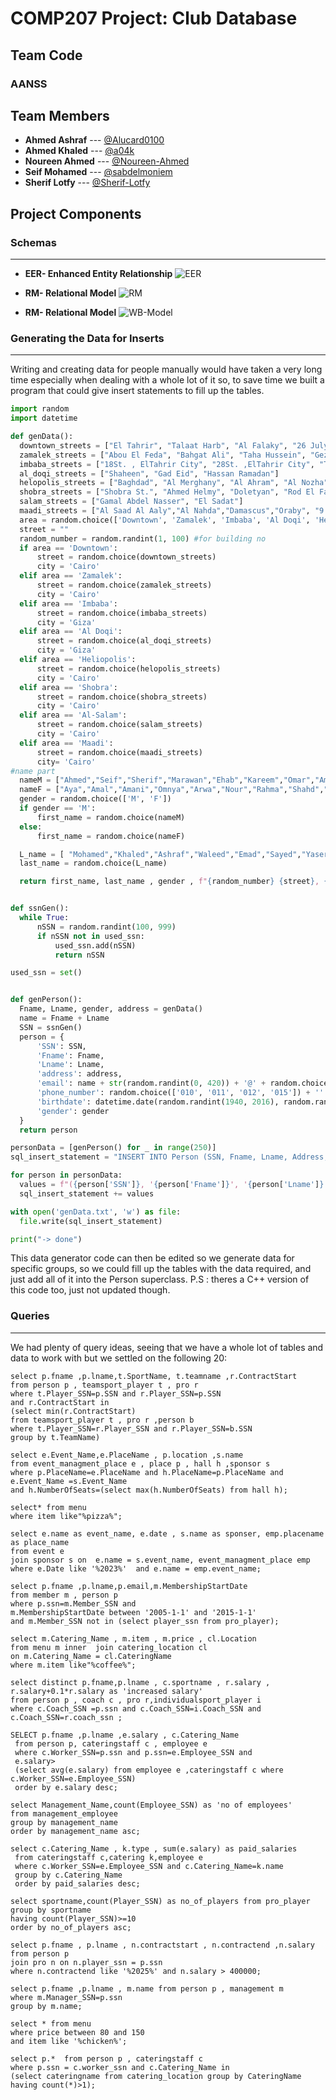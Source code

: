 # COMP207 Project: Club Database

## Team Code

### AANSS

## Team Members

- **Ahmed Ashraf** --- [@Alucard0100](https://github.com/Alucard0100)
- **Ahmed Khaled** --- [@a04k](https://github.com/a04k)
- **Noureen Ahmed** --- [@Noureen-Ahmed](https://github.com/Noureen-Ahmed)
- **Seif Mohamed** --- [@sabdelmoniem](https://github.com/sabdelmoniem)
- **Sherif Lotfy** --- [@Sherif-Lotfy](https://github.com/Sherif-Lotfy)

 ## Project Components

  ### Schemas
  ---
-  **EER- Enhanced Entity Relationship**
  ![EER](./DigitalSchemas/EER.jpeg)

- **RM- Relational Model**
  ![RM](./DigitalSchemas/RM.jpeg)

- **RM- Relational Model**
  ![WB-Model](./DigitalSchemas/WBModel.jpg)

### Generating the Data for Inserts
---
   Writing and creating data for people manually would have taken a very long time especially when dealing with a whole lot of it so, to save time we built a program that could give insert statements to fill up the tables.

  ```python
import random
import datetime

def genData():
    downtown_streets = ["El Tahrir", "Talaat Harb", "Al Falaky", "26 July St", "Champeleon", "Sherif", "Adly"]
    zamalek_streets = ["Abou El Feda", "Bahgat Ali", "Taha Hussein", "Gezira", "Hassan Sabry", "Shagaret Al Dor", "Hassan Assem", "Ahmed Heshmat", "kamal Al Tawil", "Mohammed Mazhar"]
    imbaba_streets = ["18St. , ElTahrir City", "28St. ,ElTahrir City", "Talaat Harb", "Mamdouh Salem"]
    al_doqi_streets = ["Shaheen", "Gad Eid", "Hassan Ramadan"]
    helopolis_streets = ["Baghdad", "Al Merghany", "Al Ahram", "Al Nozha", "Al Hegaz", "Salah El Din"]
    shobra_streets = ["Shobra St.", "Ahmed Helmy", "Doletyan", "Rod El Farag", "Al Teraa Al Boulakeya", "Kholousi", "Al Khamrawaya", "15 May"]
    salam_streets = ["Gamal Abdel Nasser", "El Sadat"]
    maadi_streets = ["Al Saad Al Aaly","Al Nahda","Damascus","Oraby", "9 St.","Al Kanal","151 St.", "Al Nadi"]
    area = random.choice(['Downtown', 'Zamalek', 'Imbaba', 'Al Doqi', 'Heliopolis', 'Shobra', 'Al-Salam', 'Maadi'])
    street = ""
    random_number = random.randint(1, 100) #for building no 
    if area == 'Downtown':
        street = random.choice(downtown_streets)
        city = 'Cairo'
    elif area == 'Zamalek':
        street = random.choice(zamalek_streets)
        city = 'Cairo'
    elif area == 'Imbaba':
        street = random.choice(imbaba_streets)
        city = 'Giza'
    elif area == 'Al Doqi':
        street = random.choice(al_doqi_streets)
        city = 'Giza'
    elif area == 'Heliopolis':
        street = random.choice(helopolis_streets)
        city = 'Cairo'
    elif area == 'Shobra':
        street = random.choice(shobra_streets)
        city = 'Cairo'
    elif area == 'Al-Salam':
        street = random.choice(salam_streets)
        city = 'Cairo'
    elif area == 'Maadi':
        street = random.choice(maadi_streets)
        city= 'Cairo'
  #name part
    nameM = ["Ahmed","Seif","Sherif","Marawan","Ehab","Kareem","Omar","Amr","Amir","Zeyad","Rashad","Abdallah","Abdelrahman","Ali","Wael","Mohamed","Mahmoud","Yousif","Mostafa","Adham","Ibrahim","Eyad","Abdalaziz","Haytham"]
    nameF = ["Aya","Amal","Amani","Omnya","Arwa","Nour","Rahma","Shahd","Noureen","Mariam","Nada","Esraa","Hager","Nourhan","Yasmin","Yara","Dina","Hana","Salma","Toaa","Eman"]  
    gender = random.choice(['M', 'F'])  
    if gender == 'M':
        first_name = random.choice(nameM)
    else:
        first_name = random.choice(nameF)
  
    L_name = [ "Mohamed","Khaled","Ashraf","Waleed","Emad","Sayed","Yaser","Magdy","Adel","Nader","Sobhi","Hani","Hassan","Farag","Salah","Ghanim","Khalil","Zakaria","Fawzi","Ezzat" ]
    last_name = random.choice(L_name)

    return first_name, last_name , gender , f"{random_number} {street}, {area}, {city}"


def ssnGen():
    while True:
        nSSN = random.randint(100, 999)
        if nSSN not in used_ssn:
            used_ssn.add(nSSN)
            return nSSN

used_ssn = set()


def genPerson():
    Fname, Lname, gender, address = genData()
    name = Fname + Lname
    SSN = ssnGen()
    person = {
        'SSN': SSN,
        'Fname': Fname,
        'Lname': Lname,
        'address': address,
        'email': name + str(random.randint(0, 420)) + '@' + random.choice(['gmail.com', 'hotmail.com', 'outlook.com']),
        'phone_number': random.choice(['010', '011', '012', '015']) + ''.join([str(digit) for digit in random.sample(range(10), 8)]),
        'birthdate': datetime.date(random.randint(1940, 2016), random.randint(1, 12), random.randint(1, 28)),
        'gender': gender
    }
    return person

personData = [genPerson() for _ in range(250)]
sql_insert_statement = "INSERT INTO Person (SSN, Fname, Lname, Address, PhoneNumber, Bdate, Gender, Email) VALUES\n "

for person in personData:
    values = f"({person['SSN']}, '{person['Fname']}', '{person['Lname']}', '{person['address']}', '{person['phone_number']}', '{person['birthdate']}', '{person['gender']}', '{person['email']}'),\n"
    sql_insert_statement += values

with open('genData.txt', 'w') as file:
    file.write(sql_insert_statement)

print("-> done")
```

  This data generator code can then be edited so we generate data for specific groups, so we could fill up the tables with the data required, and just add all of it into the Person superclass.
  P.S : theres a C++ version of this code too, just not updated though.


 ###  Queries
 ---
 We had plenty of query ideas, seeing that we have a whole lot of tables and data to work with but we settled on the following 20:

``` 
select p.fname ,p.lname,t.SportName, t.teamname ,r.ContractStart
from person p , teamsport_player t , pro r 
where t.Player_SSN=p.SSN and r.Player_SSN=p.SSN
and r.ContractStart in
(select min(r.ContractStart) 
from teamsport_player t , pro r ,person b
where t.Player_SSN=r.Player_SSN and r.Player_SSN=b.SSN
group by t.TeamName)

select e.Event_Name,e.PlaceName , p.location ,s.name
from event_managment_place e , place p , hall h ,sponsor s
where p.PlaceName=e.PlaceName and h.PlaceName=p.PlaceName and e.Event_Name =s.Event_Name
and h.NumberOfSeats=(select max(h.NumberOfSeats) from hall h);

select* from menu 
where item like"%pizza%";

select e.name as event_name, e.date , s.name as sponser, emp.placename as place_name
from event e 
join sponsor s on  e.name = s.event_name, event_managment_place emp
where e.Date like '%2023%'  and e.name = emp.event_name;

select p.fname ,p.lname,p.email,m.MembershipStartDate
from member m , person p 
where p.ssn=m.Member_SSN and 
m.MembershipStartDate between '2005-1-1' and '2015-1-1'
and m.Member_SSN not in (select player_ssn from pro_player);

select m.Catering_Name , m.item , m.price , cl.Location 
from menu m inner  join catering_location cl
on m.Catering_Name = cl.CateringName 
where m.item like"%coffee%";

select distinct p.fname,p.lname , c.sportname , r.salary ,
r.salary+0.1*r.salary as 'increased salary' 
from person p , coach c , pro r,individualsport_player i
where c.Coach_SSN =p.ssn and c.Coach_SSN=i.Coach_SSN and c.Coach_SSN=r.coach_ssn ;

SELECT p.fname ,p.lname ,e.salary , c.Catering_Name
 from person p, cateringstaff c , employee e
 where c.Worker_SSN=p.ssn and p.ssn=e.Employee_SSN and
 e.salary>
 (select avg(e.salary) from employee e ,cateringstaff c where c.Worker_SSN=e.Employee_SSN)
 order by e.salary desc;

select Management_Name,count(Employee_SSN) as 'no of employees'
from management_employee
group by management_name 
order by management_name asc;

select c.Catering_Name , k.type , sum(e.salary) as paid_salaries
 from cateringstaff c,catering k,employee e
 where c.Worker_SSN=e.Employee_SSN and c.Catering_Name=k.name 
 group by c.Catering_Name 
 order by paid_salaries desc;

select sportname,count(Player_SSN) as no_of_players from pro_player
group by sportname
having count(Player_SSN)>=10
order by no_of_players asc;

select p.fname , p.lname , n.contractstart , n.contractend ,n.salary
from person p
join pro n on n.player_ssn = p.ssn
where n.contractend like '%2025%' and n.salary > 400000;

select p.fname ,p.lname , m.name from person p , management m
where m.Manager_SSN=p.ssn
group by m.name;

select * from menu 
where price between 80 and 150
and item like '%chicken%';

select p.*  from person p , cateringstaff c 
where p.ssn = c.worker_ssn and c.Catering_Name in 
(select cateringname from catering_location group by CateringName having count(*)>1);

```
